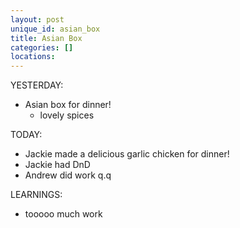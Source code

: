 ```yaml
---
layout: post
unique_id: asian_box
title: Asian Box
categories: []
locations: 
---
```


YESTERDAY:
* Asian box for dinner!
  * lovely spices

TODAY:
* Jackie made a delicious garlic chicken for dinner!
* Jackie had DnD
* Andrew did work q.q

LEARNINGS:
* tooooo much work

